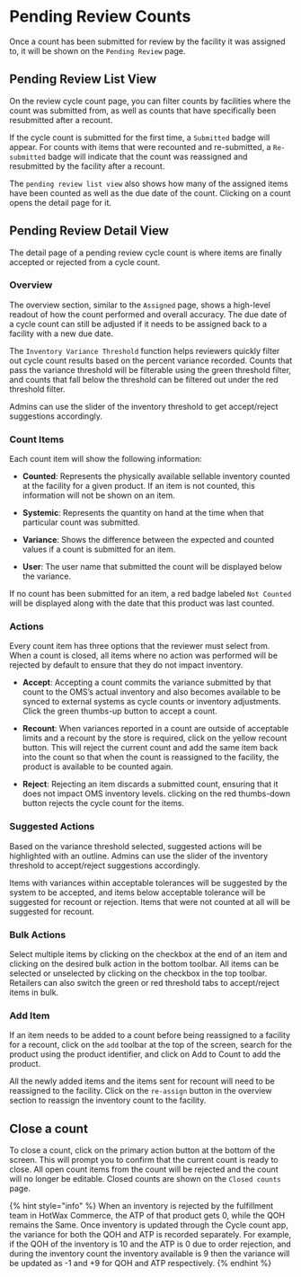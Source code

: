 # Pending Review Counts

Once a count has been submitted for review by the facility it was assigned to, it will be shown on the `Pending Review` page.

## Pending Review List View

On the review cycle count page, you can filter counts by facilities where the count was submitted from, as well as counts that have specifically been resubmitted after a recount.

If the cycle count is submitted for the first time, a `Submitted` badge will appear. For counts with items that were recounted and re-submitted, a `Re-submitted` badge will indicate that the count was reassigned and resubmitted by the facility after a recount.

The `pending review list view` also shows how many of the assigned items have been counted as well as the due date of the count. Clicking on a count opens the detail page for it.

## Pending Review Detail View

The detail page of a pending review cycle count is where items are finally accepted or rejected from a cycle count.

### Overview

The overview section, similar to the `Assigned` page, shows a high-level readout of how the count performed and overall accuracy. The due date of a cycle count can still be adjusted if it needs to be assigned back to a facility with a new due date.

The `Inventory Variance Threshold` function helps reviewers quickly filter out cycle count results based on the percent variance recorded. Counts that pass the variance threshold will be filterable using the green threshold filter, and counts that fall below the threshold can be filtered out under the red threshold filter.

Admins can use the slider of the inventory threshold to get accept/reject suggestions accordingly.

### Count Items

Each count item will show the following information:

- **Counted**: Represents the physically available sellable inventory counted at the facility for a given product. If an item is not counted, this information will not be shown on an item.
  
- **Systemic**: Represents the quantity on hand at the time when that particular count was submitted.

- **Variance**: Shows the difference between the expected and counted values if a count is submitted for an item.

- **User**: The user name that submitted the count will be displayed below the variance.

If no count has been submitted for an item, a red badge labeled `Not Counted` will be displayed along with the date that this product was last counted.

### Actions

Every count item has three options that the reviewer must select from. When a count is closed, all items where no action was performed will be rejected by default to ensure that they do not impact inventory.

- **Accept**: Accepting a count commits the variance submitted by that count to the OMS’s actual inventory and also becomes available to be synced to external systems as cycle counts or inventory adjustments. Click the green thumbs-up button to accept a count.
  
- **Recount**: When variances reported in a count are outside of acceptable limits and a recount by the store is required, click on the yellow recount button. This will reject the current count and add the same item back into the count so that when the count is reassigned to the facility, the product is available to be counted again.
  
- **Reject**: Rejecting an item discards a submitted count, ensuring that it does not impact OMS inventory levels. clicking on the red thumbs-down button rejects the cycle count for the items.

### Suggested Actions

Based on the variance threshold selected, suggested actions will be highlighted with an outline. Admins can use the slider of the inventory threshold to accept/reject suggestions accordingly.

Items with variances within acceptable tolerances will be suggested by the system to be accepted, and items below acceptable tolerance will be suggested for recount or rejection. Items that were not counted at all will be suggested for recount.

### Bulk Actions

Select multiple items by clicking on the checkbox at the end of an item and clicking on the desired bulk action in the bottom toolbar. All items can be selected or unselected by clicking on the checkbox in the top toolbar. Retailers can also switch the green or red threshold tabs to accept/reject items in bulk.

### Add Item

If an item needs to be added to a count before being reassigned to a facility for a recount, click on the `add` toolbar at the top of the screen, search for the product using the product identifier, and click on Add to Count to add the product.

All the newly added items and the items sent for recount will need to be reassigned to the facility. Click on the `re-assign` button in the overview section to reassign the inventory count to the facility.

## Close a count

To close a count, click on the primary action button at the bottom of the screen. This will prompt you to confirm that the current count is ready to close. All open count items from the count will be rejected and the count will no longer be editable. Closed counts are shown on the `Closed counts` page.

{% hint style="info" %} When an inventory is rejected by the fulfillment team in HotWax Commerce, the ATP of that product gets 0, while the QOH remains the Same. Once inventory is updated through the Cycle count app, the variance for both the QOH and ATP is recorded separately. For example, if the QOH of the inventory is 10 and the ATP is 0 due to order rejection, and during the inventory count the inventory available is 9 then the variance will be updated as -1 and +9 for QOH and ATP respectively.  {% endhint %}



